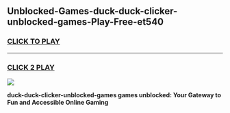 
## Unblocked-Games-duck-duck-clicker-unblocked-games-Play-Free-et540
<h3>
<a href="https://premium76.site?title=duck-duck-clicker-unblocked-games&ref=09A">CLICK TO PLAY</a></h3>
<hr>

<h3>
<a href="https://premium76.site?title=duck-duck-clicker-unblocked-games&ref=09A">CLICK 2 PLAY</a>
  
</h3>

<a href="https://premium76.site?title=duck-duck-clicker-unblocked-games&ref=09A"><img src="https://clearcache.store/games.png"></a>


**duck-duck-clicker-unblocked-games games unblocked: Your Gateway to Fun and Accessible Online Gaming**
